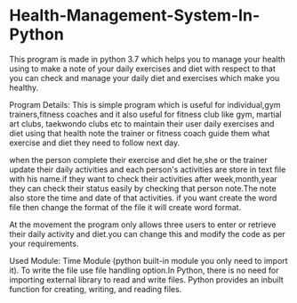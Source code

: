 # Health-Management-System-In-Python

This program is made in python 3.7 which helps you to manage your health using to make a note of your daily exercises and diet with respect to that you can check and manage your daily diet and exercises which make you healthy.


Program Details:
This is simple program which is useful for individual,gym trainers,fitness coaches and it also useful for fitness club like gym, martial art clubs, taekwondo clubs etc to maintain their user daily exercises and diet using that health note the trainer or fitness coach guide them what exercise and diet they need to follow next day.

when the person complete their exercise and diet he,she or the trainer update their daily activities and each person's activities are store in text file with his name.if they want to check their activities after week,month,year they can check their status easily by checking that person note.The note also store the time and date of that activities.
if you want create the word file then change the format of the file it will create word format.

At the movement the program only allows three users to enter or retrieve their daily activity and diet.you can change this and modify the code as per your requirements.


Used Module:
Time Module (python built-in module you only need to import it).
To write the file use file handling option.In Python, there is no need for importing external library to read and write files. Python provides an inbuilt function for creating, writing, and reading files.

